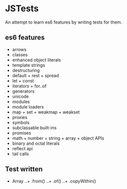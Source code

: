# JSTests

An attempt to learn es6 features by writing tests for them.

## es6 features

+ arrows
+ classes
+ enhanced object literals
+ template strings
+ destructuring
+ default + rest + spread
+ let + const
+ iterators + for..of
+ generators
+ unicode
+ modules
+ module loaders
+ map + set + weakmap + weakset
+ proxies
+ symbols
+ subclassable built-ins
+ promises
+ math + number + string + array + object APIs
+ binary and octal literals
+ reflect api
+ tail calls

## Test written

+ Array
..+ .from()
..+ .of()
..+ .copyWithin()